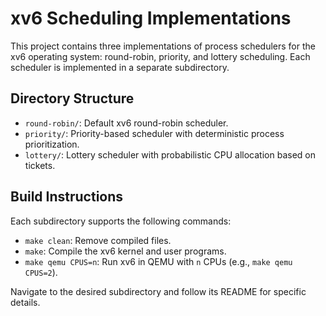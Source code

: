 # xv6 Scheduling Implementations

This project contains three implementations of process schedulers for the xv6 operating system: round-robin, priority, and lottery scheduling. Each scheduler is implemented in a separate subdirectory.

## Directory Structure
- `round-robin/`: Default xv6 round-robin scheduler.
- `priority/`: Priority-based scheduler with deterministic process prioritization.
- `lottery/`: Lottery scheduler with probabilistic CPU allocation based on tickets.

## Build Instructions
Each subdirectory supports the following commands:
- `make clean`: Remove compiled files.
- `make`: Compile the xv6 kernel and user programs.
- `make qemu CPUS=n`: Run xv6 in QEMU with `n` CPUs (e.g., `make qemu CPUS=2`).

Navigate to the desired subdirectory and follow its README for specific details.